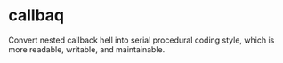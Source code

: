 # callbaq
Convert nested callback hell into serial procedural coding style, which is more readable, writable, and maintainable.
